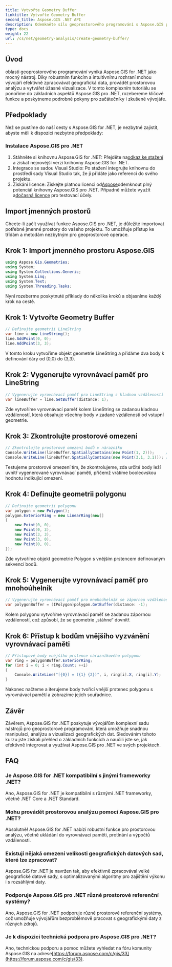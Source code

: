 ```yaml
---
title: Vytvořte Geometry Buffer
linktitle: Vytvořte Geometry Buffer
second_title: Aspose.GIS .NET API
description: Odemkněte sílu geoprostorového programování s Aspose.GIS pro .NET. Snadno provádějte prostorovou analýzu, vizualizujte data a další.
type: docs
weight: 22
url: /cs/net/geometry-analysis/create-geometry-buffer/
---
```

## Úvod
oblasti geoprostorového programování vyniká Aspose.GIS for .NET jako mocný nástroj. Díky robustním funkcím a intuitivnímu rozhraní mohou vývojáři efektivně zpracovávat geografická data, provádět prostorovou analýzu a vytvářet úžasné vizualizace. V tomto komplexním tutoriálu se ponoříme do základních aspektů Aspose.GIS pro .NET, rozebereme klíčové funkce a poskytneme podrobné pokyny pro začátečníky i zkušené vývojáře.
## Předpoklady
Než se pustíme do naší cesty s Aspose.GIS for .NET, je nezbytné zajistit, abyste měli k dispozici nezbytné předpoklady:
### Instalace Aspose.GIS pro .NET
1.  Stáhněte si knihovnu Aspose.GIS for .NET: Přejděte na[odkaz ke stažení](https://releases.aspose.com/gis/net/) a získat nejnovější verzi knihovny Aspose.GIS for .NET.
2. Integrace se sadou Visual Studio: Po stažení integrujte knihovnu do prostředí sady Visual Studio tak, že ji přidáte jako referenci do svého projektu.
3.  Získání licence: Získejte platnou licenci od[Aspose](https://purchase.aspose.com/buy)odemknout plný potenciál knihovny Aspose.GIS pro .NET. Případně můžete využít a[dočasná licence](https://purchase.aspose.com/temporary-license/) pro testovací účely.

## Import jmenných prostorů
Chcete-li začít využívat funkce Aspose.GIS pro .NET, je důležité importovat potřebné jmenné prostory do vašeho projektu. To umožňuje přístup ke třídám a metodám nezbytným pro geoprostorové operace.
## Krok 1: Import jmenného prostoru Aspose.GIS
```csharp
using Aspose.Gis.Geometries;
using System;
using System.Collections.Generic;
using System.Linq;
using System.Text;
using System.Threading.Tasks;
```

Nyní rozeberme poskytnuté příklady do několika kroků a objasníme každý krok na cestě.
## Krok 1: Vytvořte Geometry Buffer
```csharp
// Definujte geometrii LineString
var line = new LineString();
line.AddPoint(0, 0);
line.AddPoint(3, 3);
```
V tomto kroku vytvoříme objekt geometrie LineString a přidáme dva body k definování čáry od (0,0) do (3,3).
## Krok 2: Vygenerujte vyrovnávací paměť pro LineString
```csharp
// Vygenerujte vyrovnávací paměť pro LineString s kladnou vzdáleností
var lineBuffer = line.GetBuffer(distance: 1);
```
Zde vytvoříme vyrovnávací paměť kolem LineString se zadanou kladnou vzdáleností, která obsahuje všechny body v zadané vzdálenosti od vstupní geometrie.
## Krok 3: Zkontrolujte prostorové omezení
```csharp
// Zkontrolujte prostorové omezení bodů v nárazníku
Console.WriteLine(lineBuffer.SpatiallyContains(new Point(1, 2)));     // Skutečný
Console.WriteLine(lineBuffer.SpatiallyContains(new Point(3.1, 3.1))); // Skutečný
```
Testujeme prostorové omezení tím, že zkontrolujeme, zda určité body leží uvnitř vygenerované vyrovnávací paměti, přičemž vrátíme booleovskou hodnotu indikující omezení.
## Krok 4: Definujte geometrii polygonu
```csharp
// Definujte geometrii polygonu
var polygon = new Polygon();
polygon.ExteriorRing = new LinearRing(new[]
{
    new Point(0, 0),
    new Point(0, 3),
    new Point(3, 3),
    new Point(3, 0),
    new Point(0, 0),
});
```
Zde vytvoříme objekt geometrie Polygon s vnějším prstencem definovaným sekvencí bodů.
## Krok 5: Vygenerujte vyrovnávací paměť pro mnohoúhelník
```csharp
// Vygenerujte vyrovnávací paměť pro mnohoúhelník se zápornou vzdáleností
var polygonBuffer = (IPolygon)polygon.GetBuffer(distance: -1);
```
Kolem polygonu vytvoříme vyrovnávací paměť se zadanou zápornou vzdáleností, což způsobí, že se geometrie „stáhne“ dovnitř.
## Krok 6: Přístup k bodům vnějšího vyzvánění vyrovnávací paměti
```csharp
// Přístupové body vnějšího prstence nárazníkového polygonu
var ring = polygonBuffer.ExteriorRing;
for (int i = 0; i < ring.Count; ++i)
{
    Console.WriteLine("[{0}] = ({1} {2})", i, ring[i].X, ring[i].Y);
}
```
Nakonec načteme a iterujeme body tvořící vnější prstenec polygonu s vyrovnávací pamětí a zobrazíme jejich souřadnice.

## Závěr
Závěrem, Aspose.GIS for .NET poskytuje vývojářům komplexní sadu nástrojů pro geoprostorové programování, která umožňuje snadnou manipulaci, analýzu a vizualizaci geografických dat. Sledováním tohoto kurzu jste získali přehled o základních funkcích a naučili jste se, jak efektivně integrovat a využívat Aspose.GIS pro .NET ve svých projektech.
## FAQ
### Je Aspose.GIS for .NET kompatibilní s jinými frameworky .NET?
Ano, Aspose.GIS for .NET je kompatibilní s různými .NET frameworky, včetně .NET Core a .NET Standard.
### Mohu provádět prostorovou analýzu pomocí Aspose.GIS pro .NET?
Absolutně! Aspose.GIS for .NET nabízí robustní funkce pro prostorovou analýzu, včetně ukládání do vyrovnávací paměti, protínání a výpočtů vzdálenosti.
### Existují nějaká omezení velikosti geografických datových sad, které lze zpracovat?
Aspose.GIS for .NET je navržen tak, aby efektivně zpracovával velké geografické datové sady, s optimalizovanými algoritmy pro zajištění výkonu i s rozsáhlými daty.
### Podporuje Aspose.GIS pro .NET různé prostorové referenční systémy?
Ano, Aspose.GIS for .NET podporuje různé prostorové referenční systémy, což umožňuje vývojářům bezproblémově pracovat s geografickými daty z různých zdrojů.
### Je k dispozici technická podpora pro Aspose.GIS pro .NET?
 Ano, technickou podporu a pomoc můžete vyhledat na fóru komunity Aspose.GIS na adrese[https://forum.aspose.com/c/gis/33](https://forum.aspose.com/c/gis/33).